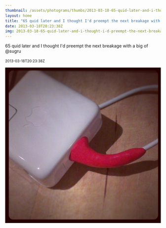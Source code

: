 ```yaml
---
thumbnail: /assets/photograms/thumbs/2013-03-18-65-quid-later-and-i-thought-i-d-preempt-the-next-breakage-with-a-big-of--sugru.png
layout: home
title: "65 quid later and I thought I'd preempt the next breakage with a big of @sugru"
date: 2013-03-18T20:23:38Z
img: 2013-03-18-65-quid-later-and-i-thought-i-d-preempt-the-next-breakage-with-a-big-of--sugru.jpg
---
```


65 quid later and I thought I'd preempt the next breakage with a big of @sugru

<small>2013-03-18T20:23:38Z</small>

![65 quid later and I thought I'd preempt the next breakage with a big of @sugru](/assets/photograms/original/2013-03-18-65-quid-later-and-i-thought-i-d-preempt-the-next-breakage-with-a-big-of--sugru.jpg)
